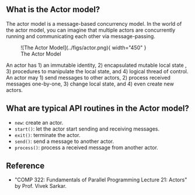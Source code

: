 ## What is the Actor model?
 
The actor model is a message-based concurrency model. In the world of the actor model, you can imagine that multiple actors are concurrently running and communicating each other via message-passing. 

<figure markdown>
  ![The Actor Model](../figs/actor.png){ width="450" }
  <figcaption>The Actor Model</figcaption>
</figure>

An actor has 1) an immutable identity, 2) encapsulated mutable local state , 3) procedures to manipulate the local state, and 4) logical thread of control. An actor may 1) send messages to other actors, 2) process received messages one-by-one, 3) change local state, and 4) even create new actors.

## What are typical API routines in the Actor model?

- `new`: create an actor.
- `start()`: let the actor start sending and receiving messages.
- `exit()`: terminate the actor.
- `send()`: send a message to another actor.
- `process()`: process a received message from another actor.

## Reference

- "COMP 322: Fundamentals of Parallel Programming Lecture 21: Actors" by Prof. Vivek Sarkar.
